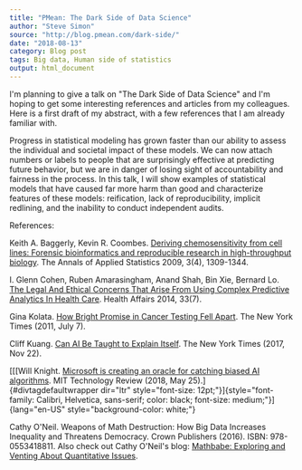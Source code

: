 ```yaml
---
title: "PMean: The Dark Side of Data Science"
author: "Steve Simon"
source: "http://blog.pmean.com/dark-side/"
date: "2018-08-13"
category: Blog post
tags: Big data, Human side of statistics
output: html_document
---
```


I'm planning to give a talk on "The Dark Side of Data Science" and I'm
hoping to get some interesting references and articles from my
colleagues. Here is a first draft of my abstract, with a few references
that I am already familiar with.

<!---More--->

Progress in statistical modeling has grown faster than our ability to
assess the individual and societal impact of these models. We can now
attach numbers or labels to people that are surprisingly effective at
predicting future behavior, but we are in danger of losing sight of
accountability and fairness in the process. In this talk, I will show
examples of statistical models that have caused far more harm than good
and characterize features of these models: reification, lack of
reproducibility, implicit redlining, and the inability to conduct
independent audits.

References:

Keith A. Baggerly, Kevin R. Coombes. [Deriving chemosensitivity from
cell lines: Forensic bioinformatics and reproducible research in
high-throughput biology](https://www.jstor.org/stable/27801549). The
Annals of Applied Statistics 2009, 3(4), 1309-1344.

I. Glenn Cohen, Ruben Amarasingham, Anand Shah, Bin Xie, Bernard Lo.
[The Legal And Ethical Concerns That Arise From Using Complex Predictive
Analytics In Health
Care](https://www.healthaffairs.org/doi/full/10.1377/hlthaff.2014.0048).
Health Affairs 2014, 33(7).

Gina Kolata. [How Bright Promise in Cancer Testing Fell
Apart](http://www.nytimes.com/2011/07/08/health/research/08genes.html).
The New York Times (2011, July 7).

Cliff Kuang. [Can AI Be Taught to Explain
Itself](https://www.nytimes.com/2017/11/21/magazine/can-ai-be-taught-to-explain-itself.html).
The New York Times (2017, Nov 22).

[[[Will Knight. [Microsoft is creating an oracle for catching biased AI
algorithms](https://www.technologyreview.com/s/611138/microsoft-is-creating-an-oracle-for-catching-biased-ai-algorithms).
MIT Technology Review (2018, May 25).]{#divtagdefaultwrapper dir="ltr"
style="font-size: 12pt;"}]{style="font-family: Calibri, Helvetica, sans-serif; color: black; font-size: medium;"}]{lang="en-US"
style="background-color: white;"}

Cathy O'Neil. Weapons of Math Destruction: How Big Data Increases
Inequality and Threatens Democracy. Crown Publishers (2016). ISBN:
978-0553418811. Also check out Cathy O'Neil's blog: [Mathbabe: Exploring
and Venting About Quantitative Issues](https://mathbabe.org/).


